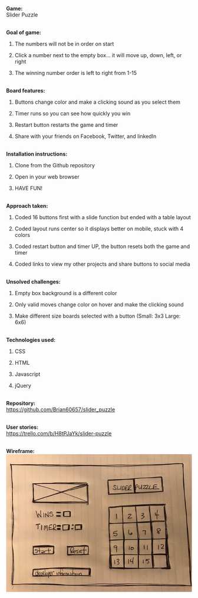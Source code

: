 **Game:**<br>
Slider Puzzle<br><br>

**Goal of game:**<br>

1. The numbers will not be in order on start<br>

2. Click a number next to the empty box... it will move up, down, left, or right<br>

3. The winning number order is left to right from 1-15<br><br>

**Board features:**<br>

1. Buttons change color and make a clicking sound as you select them<br>

2. Timer runs so you can see how quickly you win<br>

3. Restart button restarts the game and timer<br>

4. Share with your friends on Facebook, Twitter, and linkedIn<br><br>

**Installation instructions:**<br>

1. Clone from the Github repository<br>

2. Open in your web browser<br>

3. HAVE FUN!<br><br>

**Approach taken:**<br>

1. Coded 16 buttons first with a slide function but ended with a table layout<br>

2. Coded layout runs center so it displays better on mobile, stuck with 4 colors<br>

3. Coded restart button and timer UP, the button resets both the game and timer<br>

4. Coded links to view my other projects and share buttons to social media<br><br>

**Unsolved challenges:**<br>

1. Empty box background is a different color<br>

2. Only valid moves change color on hover and make the clicking sound<br>

3. Make different size boards selected with a button (Small: 3x3 Large: 6x6)<br><br>

**Technologies used:**<br>

1. CSS<br>

2. HTML<br>

3. Javascript<br>

4. jQuery<br><br>

**Repository:**<br>
<https://github.com/Brian60657/slider_puzzle><br><br>

**User stories:**<br>
<https://trello.com/b/H8tPJaYk/slider-puzzle><br><br>

**Wireframe:**<br>
![alt text](assets/wireframe.jpg)<br><br>
